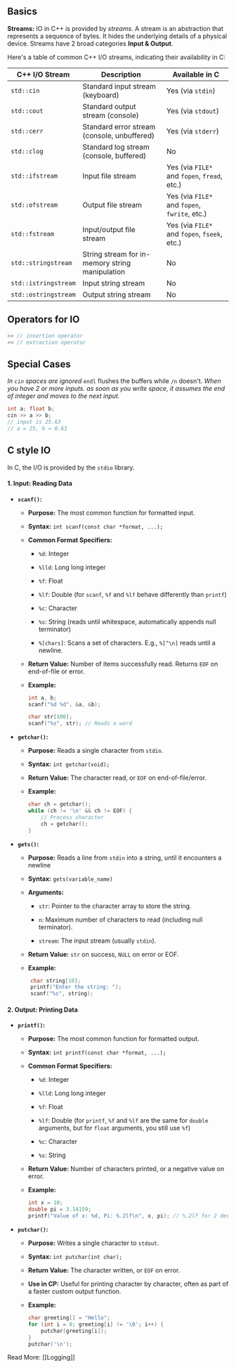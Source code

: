 ## Basics

**Streams:** IO in C++ is provided by *streams*. A stream is an abstraction that represents a sequence of bytes. It hides the underlying details of a physical device. Streams have 2 broad categories **Input & Output**. 

Here's a table of common C++ I/O streams, indicating their availability in C:

| C++ I/O Stream       | Description                                     | Available in C                                |
| -------------------- | ----------------------------------------------- | --------------------------------------------- |
| `std::cin`           | Standard input stream (keyboard)                | Yes (via `stdin`)                             |
| `std::cout`          | Standard output stream (console)                | Yes (via `stdout`)                            |
| `std::cerr`          | Standard error stream (console, unbuffered)     | Yes (via `stderr`)                            |
| `std::clog`          | Standard log stream (console, buffered)         | No                                            |
| `std::ifstream`      | Input file stream                               | Yes (via `FILE*` and `fopen`, `fread`, etc.)  |
| `std::ofstream`      | Output file stream                              | Yes (via `FILE*` and `fopen`, `fwrite`, etc.) |
| `std::fstream`       | Input/output file stream                        | Yes (via `FILE*` and `fopen`, `fseek`, etc.)  |
| `std::stringstream`  | String stream for in-memory string manipulation | No                                            |
| `std::istringstream` | Input string stream                             | No                                            |
| `std::ostringstream` | Output string stream                            | No                                            |

## Operators for IO
```cpp
>> // insertion operator
<< // extraction operator
```
## Special Cases
*In `cin` spaces are ignored* `endl` flushes the buffers while `/n` doesn't.
*When you have 2 or more inputs. as soon as you write space, it assumes the end of integer and moves to the next input.*
```cpp
int a; float b;
cin >> a >> b;
// input is 25.63
// a = 25, b = 0.63
```

## C style IO

In C, the I/O is provided by the `stdio` library.
#### 1. Input: Reading Data

- **`scanf()`:**
    
    - **Purpose:** The most common function for formatted input.
        
    - **Syntax:** `int scanf(const char *format, ...);`
        
    - **Common Format Specifiers:**
        
        - `%d`: Integer
            
        - `%lld`: Long long integer
            
        - `%f`: Float
            
        - `%lf`: Double (for `scanf`, `%f` and `%lf` behave differently than `printf`)
            
        - `%c`: Character
            
        - `%s`: String (reads until whitespace, automatically appends null terminator)
            
        - `%[chars]`: Scans a set of characters. E.g., `%[^\n]` reads until a newline.
            
    - **Return Value:** Number of items successfully read. Returns `EOF` on end-of-file or error.
        
    - **Example:**
        ```c
        int a, b;
        scanf("%d %d", &a, &b);
        
        char str[100];
        scanf("%s", str); // Reads a word
        ```
- **`getchar()`:**
    
    - **Purpose:** Reads a single character from `stdin`.
        
    - **Syntax:** `int getchar(void);`
        
    - **Return Value:** The character read, or `EOF` on end-of-file/error.
        
    - **Example:**
        ```c
        char ch = getchar();
        while (ch != '\n' && ch != EOF) {
            // Process character
            ch = getchar();
        }
        ```

- **`gets()`:**
    
    - **Purpose:** Reads a line from `stdin` into a string, until it encounters a newline
        
    - **Syntax:** `gets(variable_name)`
        
    - **Arguments:**
        
        - `str`: Pointer to the character array to store the string.
            
        - `n`: Maximum number of characters to read (including null terminator).
            
        - `stream`: The input stream (usually `stdin`).
            
    - **Return Value:** `str` on success, `NULL` on error or EOF.
        
    - **Example:**
    ```c
        char string[10];
	    printf("Enter the string: ");
	    scanf("%s", string);
    ```

#### 2. Output: Printing Data

- **`printf()`:**
    
    - **Purpose:** The most common function for formatted output.
        
    - **Syntax:** `int printf(const char *format, ...);`
        
    - **Common Format Specifiers:**
        
        - `%d`: Integer
            
        - `%lld`: Long long integer
            
        - `%f`: Float
            
        - `%lf`: Double (for `printf`, `%f` and `%lf` are the same for `double` arguments, but for `float` arguments, you still use `%f`)
            
        - `%c`: Character
            
        - `%s`: String
            
    - **Return Value:** Number of characters printed, or a negative value on error.
        
    - **Example:**
        ```c
        int x = 10;
        double pi = 3.14159;
        printf("Value of x: %d, Pi: %.2lf\n", x, pi); // %.2lf for 2 decimal places
        ```
- **`putchar()`:**
    
    - **Purpose:** Writes a single character to `stdout`.
        
    - **Syntax:** `int putchar(int char);`
        
    - **Return Value:** The character written, or `EOF` on error.
        
    - **Use in CP:** Useful for printing character by character, often as part of a faster custom output function.
        
    - **Example:**
        ```c
        char greeting[] = "Hello";
        for (int i = 0; greeting[i] != '\0'; i++) {
            putchar(greeting[i]);
        }
        putchar('\n');
        ```


Read More: [[Logging]]